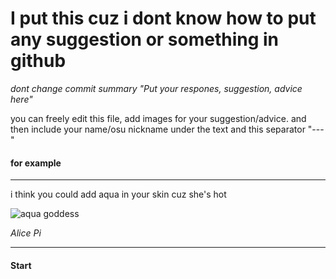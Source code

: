 # I put this cuz i dont know how to put any suggestion or something in github
_dont change commit summary "Put your respones, suggestion, advice here"_

you can freely edit this file, add images for your suggestion/advice. and then include your name/osu nickname under the text and this separator
"---"
#### for example
---
i think you could add aqua in your skin
cuz she's hot

![aqua goddess](https://cdn.discordapp.com/attachments/594353332508819457/728570598175014952/423c8e21de42d1f3c1814d55af9aa182--konosuba-aqua-anime.png)

_Alice Pi_

---

#### Start